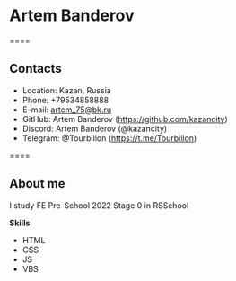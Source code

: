 # Artem Banderov

====
## Contacts
- Location: Kazan, Russia
- Phone: +79534858888
- E-mail: artem_75@bk.ru
- GitHub: Artem Banderov (https://github.com/kazancity)
- Discord: Artem Banderov (@kazancity)
- Telegram: @Tourbillon (https://t.me/Tourbillon)

====
## About me

I study FE Pre-School 2022 Stage 0 in RSSchool

**Skills**
- HTML
- CSS
- JS
- VBS